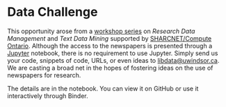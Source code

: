 # Data Challenge
This opportunity arose from a [workshop series](https://leddy.uwindsor.ca/rdm-tdm-jupyterhub-newspapers) on _Research Data Management_ and _Text Data Mining_ supported by [SHARCNET/Compute Ontario](https://www.sharcnet.ca/). Although the access to the newspapers is presented through a [Jupyter](https://jupyter.org/) notebook, there is no requirement to use Jupyter. Simply send us your code, snippets of code, URLs, or even ideas to [libdata@uwindsor.ca](mailto:libdata@uwindsor.ca). We are casting a broad net in the hopes of fostering ideas on the use of newspapers for research.

The details are in the notebook. You can view it on GitHub or use it interactively through Binder.
